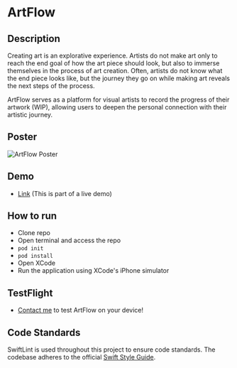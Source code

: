 # ArtFlow

## Description

Creating art is an explorative experience. Artists do not make art only to reach the end goal of how the art piece should look, but also to immerse themselves in the process of art creation. Often, artists do not know what the end piece looks like, but the journey they go on while making art reveals the next steps of the process.

ArtFlow serves as a platform for visual artists to record the progress of their artwork (WIP), allowing users to deepen the personal connection with their artistic journey.

## Poster

![ArtFlow Poster](/Media/Poster.png)

## Demo 

* [Link](https://www.youtube.com/watch?v=K-kqo6bo850) (This is part of a live demo)

## How to run

* Clone repo
* Open terminal and access the repo
* ```pod init```
* ```pod install```
* Open XCode
* Run the application using XCode's iPhone simulator

## TestFlight
* [Contact me](mailto:quinn.t.luong@gmail.com?subject=[GitHub]%20ArtFlow%20Beta%20Testing) to test ArtFlow on your device! 

## Code Standards

SwiftLint is used throughout this project to ensure code standards. The codebase adheres to the official [Swift Style Guide](https://google.github.io/swift/). 
